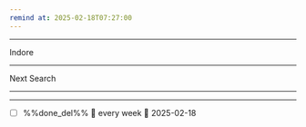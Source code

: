 ```yaml
---
remind at: 2025-02-18T07:27:00
---
```

---
Indore

---
Next Search

---
---
- [ ] %%done_del%% 🔁 every week 📅 2025-02-18